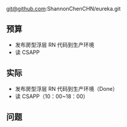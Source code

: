 
git@github.com:ShannonChenCHN/eureka.git


## 预算

- 发布房型浮层 RN 代码到生产环境
- 读 CSAPP

## 实际

- 发布房型浮层 RN 代码到生产环境（Done）
- 读 CSAPP（10：00~18：00）


## 问题


